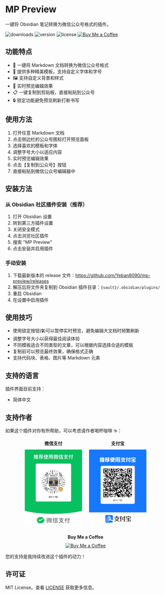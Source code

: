 # MP Preview
一键将 Obsidian 笔记转换为微信公众号格式的插件。

![downloads](https://img.shields.io/badge/dynamic/json?color=brightgreen&label=downloads&query=%24%5B%22mp-preview%22%5D.downloads&url=https%3A%2F%2Fraw.githubusercontent.com%2Fobsidianmd%2Fobsidian-releases%2Fmaster%2Fcommunity-plugin-stats.json&style=flat) ![version](https://img.shields.io/github/v/tag/Yeban8090/mp-preview?color=blue&label=version&style=flat) ![license](https://img.shields.io/badge/license-MIT-green) [![Buy Me a Coffee](https://img.shields.io/badge/Buy%20Me%20a%20Coffee-支持作者-yellow)](#支持作者)

## 功能特点
- 📝 一键将 Markdown 文档转换为微信公众号格式
- 🎨 提供多种精美模板，支持自定义字体和字号
- 🖼️ 支持自定义背景和样式
- 🔄 实时预览编辑效果
- 📋 一键复制到剪贴板，直接粘贴到公众号
- 🔒 锁定功能避免预览刷新打断书写

## 使用方法
1. 打开任意 Markdown 文档
2. 点击侧边栏的公众号图标打开预览面板
3. 选择喜欢的模板和字体
4. 调整字号大小以适应内容
5. 实时预览编辑效果
6. 点击【复制到公众号】按钮
7. 直接粘贴到微信公众号编辑器中

## 安装方法
### 从 Obsidian 社区插件安装（推荐）
1. 打开 Obsidian 设置
2. 转到第三方插件设置
3. 关闭安全模式
4. 点击浏览社区插件
5. 搜索 "MP Preview"
6. 点击安装并启用插件

### 手动安装
1. 下载最新版本的 release 文件：https://github.com/Yeban8090/mp-preview/releases
2. 解压后将文件夹复制到 Obsidian 插件目录：`{vault}/.obsidian/plugins/`
3. 重启 Obsidian
4. 在设置中启用插件

## 使用技巧
- 使用锁定按钮(🔒)可以暂停实时预览，避免编辑大文档时频繁刷新
- 调整字号大小以获得最佳阅读体验
- 不同模板适合不同类型的文章，可以根据内容选择合适的模板
- 复制前可以预览最终效果，确保格式正确
- 支持代码块、表格、图片等 Markdown 元素

## 支持的语言
插件界面目前支持：
- 简体中文

## 支持作者
如果这个插件对你有所帮助，可以考虑请作者喝杯咖啡 ☕：

<div align="center">
  <div style="display: flex; justify-content: center; gap: 20px; flex-wrap: wrap;">
    <div style="text-align: center; margin: 1px;">
      <strong>微信支付</strong><br/>
      <img src="src/assets/donate/wechat_pay.png" alt="微信支付" width="180px" style="margin-top: 10px;">
    </div>
    <div style="text-align: center; margin: 1px;">
      <strong>支付宝</strong><br/>
      <img src="src/assets/donate/alipay.png" alt="支付宝" width="180px" style="margin-top: 10px;">
    </div>
    <div style="text-align: center; margin: 1px;">
      <strong>Buy Me a Coffee</strong><br/>
      <a href="https://ko-fi.com/bruceyeban" style="margin-top: 10px; display: inline-block;">
        <img src="https://img.shields.io/badge/Buy%20Me%20a%20Coffee-支持作者-yellow?style=for-the-badge&logo=ko-fi" alt="Buy Me a Coffee" />
      </a>
    </div>
  </div>
</div>

您的支持是我持续改进这个插件的动力！

## 许可证
MIT License。查看 [LICENSE](LICENSE) 获取更多信息。